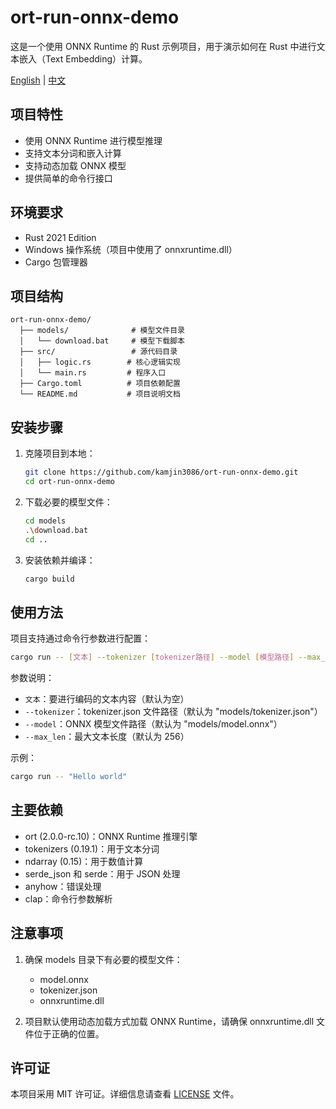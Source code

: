 # ort-run-onnx-demo

这是一个使用 ONNX Runtime 的 Rust 示例项目，用于演示如何在 Rust 中进行文本嵌入（Text Embedding）计算。

[English](README.md) | [中文](README_ZH.md)

## 项目特性

- 使用 ONNX Runtime 进行模型推理
- 支持文本分词和嵌入计算
- 支持动态加载 ONNX 模型
- 提供简单的命令行接口

## 环境要求

- Rust 2021 Edition
- Windows 操作系统（项目中使用了 onnxruntime.dll）
- Cargo 包管理器

## 项目结构

```
ort-run-onnx-demo/
  ├── models/              # 模型文件目录
  │   └── download.bat     # 模型下载脚本
  ├── src/                 # 源代码目录
  │   ├── logic.rs        # 核心逻辑实现
  │   └── main.rs         # 程序入口
  ├── Cargo.toml          # 项目依赖配置
  └── README.md           # 项目说明文档
```

## 安装步骤

1. 克隆项目到本地：
   ```bash
   git clone https://github.com/kamjin3086/ort-run-onnx-demo.git
   cd ort-run-onnx-demo
   ```

2. 下载必要的模型文件：
   ```bash
   cd models
   .\download.bat
   cd ..
   ```

3. 安装依赖并编译：
   ```bash
   cargo build
   ```

## 使用方法

项目支持通过命令行参数进行配置：

```bash
cargo run -- [文本] --tokenizer [tokenizer路径] --model [模型路径] --max_len [最大长度]
```

参数说明：
- `文本`：要进行编码的文本内容（默认为空）
- `--tokenizer`：tokenizer.json 文件路径（默认为 "models/tokenizer.json"）
- `--model`：ONNX 模型文件路径（默认为 "models/model.onnx"）
- `--max_len`：最大文本长度（默认为 256）

示例：
```bash
cargo run -- "Hello world"
```

## 主要依赖

- ort (2.0.0-rc.10)：ONNX Runtime 推理引擎
- tokenizers (0.19.1)：用于文本分词
- ndarray (0.15)：用于数值计算
- serde_json 和 serde：用于 JSON 处理
- anyhow：错误处理
- clap：命令行参数解析

## 注意事项

1. 确保 models 目录下有必要的模型文件：
   - model.onnx
   - tokenizer.json
   - onnxruntime.dll

2. 项目默认使用动态加载方式加载 ONNX Runtime，请确保 onnxruntime.dll 文件位于正确的位置。

## 许可证

本项目采用 MIT 许可证。详细信息请查看 [LICENSE](LICENSE) 文件。 